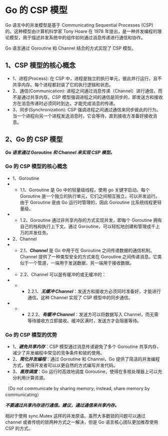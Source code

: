 # Go 的 CSP 模型

Go 语言中的并发模型是基于 Communicating Sequential Processes (CSP) 的。这种模型由计算机科学家 Tony Hoare 在 1978 年提出，是一种并发编程的理论模型，用于描述并发系统中的组件如何通过消息传递进行通信和协作。

Go 语言通过 Goroutine 和 Channel 结合的方式实现了 CSP 模型。

## 1、CSP 模型的核心概念
* 1、进程(Process): 在 CSP 中，进程是独立的执行单元，彼此并行运行，且不共享内存。每个进程都封装了它的执行逻辑和状态。
* 2、通信(Communication): 进程之间通过消息传递（Channel）进行通信，而不是通过共享内存。CSP 模型强调进程之间的通信是同步的，即发送方和接收方在消息传递时必须同时到达，才能完成消息的传递。
* 3、同步(Synchronization): CSP 强调进程之间通过通信来同步彼此的行为。当一个进程向另一个进程发送消息时，它会等待，直到接收方准备好接收消息。

## 2、Go 的 CSP 模型

***Go 语言通过 Goroutine 和 Channel 来实现 CSP 模型。***

### Go 的 CSP 模型的核心概念
* 1、Goroutine
* * 1.1、Goroutine 是 Go 中的轻量级线程，使用 go 关键字启动。每个 Goroutine 是一个独立的执行单元，它们之间相互独立，可以并发运行。由于 Goroutine 是由 Go 运行时管理的，因此 Goroutine 比系统线程更轻量级。
* * 1.2、Goroutine 通过非共享内存的方式实现并发，即每个 Goroutine 拥有自己的栈和执行上下文。通过 Goroutine，可以轻松地创建和管理成千上万的并发任务。
* 2、Channel
* * 2.1、***Channel*** 是 Go 中用于在 Goroutine 之间传递数据的通信机制。Channel 提供了一种类型安全的方式来在 Goroutine 之间传递消息。它类似于一个管道，一端用于发送数据，另一端用于接收数据。
* * 2.2、Channel 可以是有缓冲的或无缓冲的：
* * * 2.2.1、***无缓冲 Channel***：发送方和接收方必须同时准备好，才能进行通信。这种 Channel 实现了 CSP 模型中的同步通信。
* * * 2.2.2、***有缓冲 Channel***：发送方可以将数据写入 Channel，而无需等待接收方立即接收。缓冲区满时，发送方才会阻塞等待。

### Go 的 CSP 模型的优势
* 1、***避免共享内存***：CSP 模型通过消息传递避免了多个 Goroutine 共享内存，减少了并发编程中常见的竞争条件和锁的使用。
* 2、***简化并发编程***：通过 Goroutine 和 Channel，Go 提供了简洁的并发编程方式，使得开发者可以以更自然的方式编写并发代码。
* 3、***高效调度***：Go 运行时高效地调度 Goroutine，使得在多核处理器上可以充分利用计算资源。

（Do not communicate by sharing memory; instead, share memory by communicating）

***不要通过共享内存进行通信。建议，通过通信来共享内存。***  
  

相对于使用 sync.Mutex 这样的并发原语。虽然大多数锁的问题可以通过 channel 或者传统的锁两种方式之一解决，但是 Go 语言核心团队更加推荐使用 CSP 的方式。